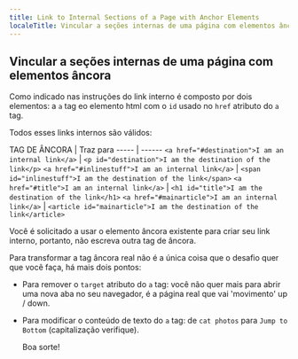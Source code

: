 ```yaml
---
title: Link to Internal Sections of a Page with Anchor Elements
localeTitle: Vincular a seções internas de uma página com elementos âncora
---
```

## Vincular a seções internas de uma página com elementos âncora

Como indicado nas instruções do link interno é composto por dois elementos: a `a` tag eo elemento html com o `id` usado no `href` atributo do `a` tag.

Todos esses links internos são válidos:

TAG DE ÂNCORA | Traz para ----- | ------ `<a href="#destination">I am an internal link</a>` | `<p id="destination">I am the destination of the link</p>` `<a href="#inlinestuff">I am an internal link</a>` | `<span id="inlinestuff">I am the destination of the link</span>` `<a href="#title">I am an internal link</a>` | `<h1 id="title">I am the destination of the link</h1>` `<a href="#mainarticle">I am an internal link</a>` | `<article id="mainarticle">I am the destination of the link</article>`

Você é solicitado a usar o elemento âncora existente para criar seu link interno, portanto, não escreva outra tag de âncora.

Para transformar a tag âncora real não é a única coisa que o desafio quer que você faça, há mais dois pontos:

*   Para remover o `target` atributo do `a` tag: você não quer mais para abrir uma nova aba no seu navegador, é a página real que vai 'movimento' up / down.
    
*   Para modificar o conteúdo de texto do `a` tag: de `cat photos` para `Jump to Bottom` (capitalização verifique).
    
    Boa sorte!